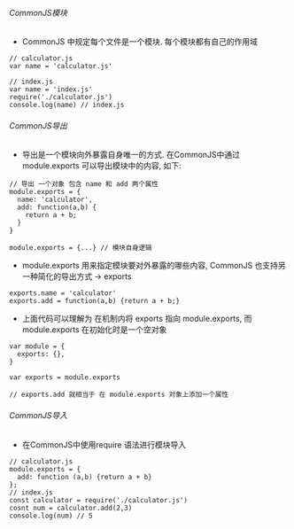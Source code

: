 ###### CommonJS模块

- CommonJS 中规定每个文件是一个模块. 每个模块都有自己的作用域

```
// calculator.js
var name = 'calculator.js'

// index.js
var name = 'index.js'
require('./calculator.js')
console.log(name) // index.js
```
###### CommonJS导出

- 导出是一个模块向外暴露自身唯一的方式. 在CommonJS中通过module.exports 可以导出模块中的内容, 如下:
```
// 导出 一个对象 包含 name 和 add 两个属性
module.exports = {
  name: 'calculator',
  add: function(a,b) {
    return a + b;
  }
}

module.exports = {...} // 模块自身逻辑
```
- module.exports 用来指定模块要对外暴露的哪些内容, CommonJS 也支持另一种简化的导出方式 -> exports
```
exports.name = 'calculator'
exports.add = function(a,b) {return a + b;}
```

- 上面代码可以理解为 在机制内将 exports 指向 module.exports, 而 module.exports 在初始化时是一个空对象

``` 
var module = {
  exports: {},
}

var exports = module.exports

// exports.add 就相当于 在 module.exports 对象上添加一个属性
```
###### CommonJS导入

- 在CommonJS中使用require 语法进行模块导入

```
// calculator.js
module.exports = {
  add: function (a,b) {return a + b}
};
// index.js
const calculator = require('./calculator.js')
cosnt num = calculator.add(2,3)
console.log(num) // 5
```
